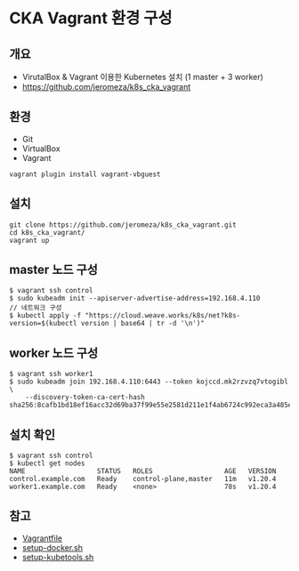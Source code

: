 
# CKA Vagrant 환경 구성

## 개요
- VirutalBox & Vagrant 이용한 Kubernetes 설치 (1 master + 3 worker)
- https://github.com/jeromeza/k8s_cka_vagrant

## 환경
- Git
- VirtualBox
- Vagrant
```
vagrant plugin install vagrant-vbguest
```

## 설치
```
git clone https://github.com/jeromeza/k8s_cka_vagrant.git
cd k8s_cka_vagrant/
vagrant up
```

## master 노드 구성
```
$ vagrant ssh control
$ sudo kubeadm init --apiserver-advertise-address=192.168.4.110
// 네트워크 구성
$ kubectl apply -f "https://cloud.weave.works/k8s/net?k8s-version=$(kubectl version | base64 | tr -d '\n')"
```
## worker 노드 구성
```
$ vagrant ssh worker1
$ sudo kubeadm join 192.168.4.110:6443 --token kojccd.mk2rzvzq7vtogibl \
    --discovery-token-ca-cert-hash sha256:8cafb1bd18ef16acc32d69ba37f99e55e2581d211e1f4ab6724c992eca3a485e
```

## 설치 확인
```
$ vagrant ssh control
$ kubectl get nodes
NAME                  STATUS   ROLES                  AGE   VERSION
control.example.com   Ready    control-plane,master   11m   v1.20.4
worker1.example.com   Ready    <none>                 78s   v1.20.4
```

## 참고
- [Vagrantfile](../install/Vagrantfile)
- [setup-docker.sh](../install/setup-docker.sh)
- [setup-kubetools.sh](../install/setup-docker.sh)
